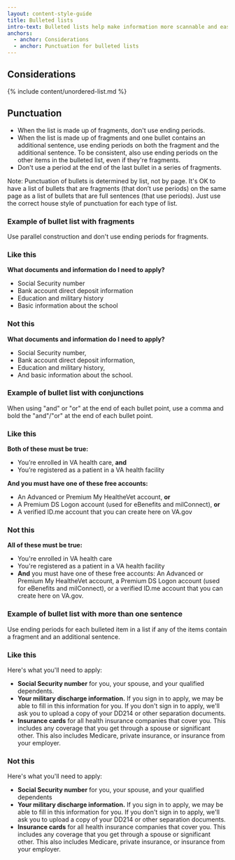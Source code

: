 ```yaml
---
layout: content-style-guide
title: Bulleted lists
intro-text: Bulleted lists help make information more scannable and easier to understand.  If a sentence contains more than three items or ideas, we recommend breaking them up into a bulleted list. These guidelines also apply to content next to checkboxes and radio buttons in forms.
anchors:
  - anchor: Considerations
  - anchor: Punctuation for bulleted lists
---
```


## Considerations

{% include content/unordered-list.md %}

## Punctuation

* When the list is made up of fragments, don't use ending periods.
* When the list is made up of fragments and one bullet contains an additional sentence, use ending periods on both the fragment and the additional sentence. To be consistent, also use ending periods on the other items in the bulleted list, even if they're fragments.
* Don't use a period at the end of the last bullet in a series of fragments.

Note: Punctuation of bullets is determined by list, not by page. It's OK to have a list of bullets that are fragments (that don’t use periods) on the same page as a list of bullets that are full sentences (that use periods). Just use the correct house style of punctuation for each type of list.

### Example of bullet list with fragments

Use parallel construction and don't use ending periods for fragments.

<div class="do-dont">
<div class="do-dont__do">
<h3 class="do-dont__heading">Like this</h3>
<div class="do-dont__content" markdown="1"> 
  
__What documents and information do I need to apply?__

- Social Security number
- Bank account direct deposit information
- Education and military history
- Basic information about the school
</div>
</div>

<div class="do-dont__dont">
<h3 class="do-dont__heading">Not this</h3>
<div class="do-dont__content" markdown="1">

__What documents and information do I need to apply?__

- Social Security number,
- Bank account direct deposit information,
- Education and military history,
- And basic information about the school.

</div>
</div>
</div>

### Example of bullet list with conjunctions

When using "and" or "or" at the end of each bullet point, use a comma and bold the "and"/"or" at the end of each bullet point. 

<div class="do-dont">
<div class="do-dont__do">
<h3 class="do-dont__heading">Like this</h3>
<div class="do-dont__content" markdown="1">
  
__Both of these must be true:__
- You’re enrolled in VA health care, __and__
- You’re registered as a patient in a VA health facility

__And you must have one of these free accounts:__
- An Advanced or Premium My HealtheVet account, __or__
- A Premium DS Logon account (used for eBenefits and milConnect), __or__
- A verified ID.me account that you can create here on VA.gov

</div>
</div>

<div class="do-dont__dont">
<h3 class="do-dont__heading">Not this</h3>
<div class="do-dont__content" markdown="1">

__All of these must be true:__

- You're enrolled in VA health care
- You're registered as a patient in a VA health facility
- __And__ you must have one of these free accounts: An Advanced or Premium My HealtheVet account, a Premium DS Logon account (used for eBenefits and milConnect), or a verified ID.me account that you can create here on VA.gov.

</div>
</div>

</div>

### Example of bullet list with more than one sentence

Use ending periods for each bulleted item in a list if any of the items contain a fragment and an additional sentence. 

<div class="do-dont">
<div class="do-dont__do">
<h3 class="do-dont__heading">Like this</h3>
<div class="do-dont__content" markdown="1">
  
Here's what you'll need to apply:

* **Social Security number** for you, your spouse, and your qualified dependents. 
* **Your military discharge information.** If you sign in to apply, we may be able to fill in this information for you. If you don't sign in to apply, we'll ask you to upload a copy of your DD214 or other separation documents.
* **Insurance cards** for all health insurance companies that cover you. This includes any coverage that you get through a spouse or significant other. This also includes Medicare, private insurance, or insurance from your employer.

</div>
</div>

<div class="do-dont__dont">
<h3 class="do-dont__heading">Not this</h3>
<div class="do-dont__content" markdown="1">

Here's what you'll need to apply:

- **Social Security number** for you, your spouse, and your qualified dependents
- **Your military discharge information.** If you sign in to apply, we may be able to fill in this information for you. If you don't sign in to apply, we'll ask you to upload a copy of your DD214 or other separation documents.
- **Insurance cards** for all health insurance companies that cover you. This includes any coverage that you get through a spouse or significant other. This also includes Medicare, private insurance, or insurance from your employer.

</div>
</div>
</div>

